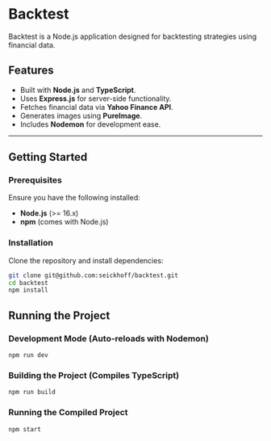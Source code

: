 # Backtest

Backtest is a Node.js application designed for backtesting strategies using financial data.

## Features

- Built with **Node.js** and **TypeScript**.
- Uses **Express.js** for server-side functionality.
- Fetches financial data via **Yahoo Finance API**.
- Generates images using **PureImage**.
- Includes **Nodemon** for development ease.

---

## Getting Started

### Prerequisites

Ensure you have the following installed:

- **Node.js** (>= 16.x)
- **npm** (comes with Node.js)

### Installation

Clone the repository and install dependencies:

```sh
git clone git@github.com:seickhoff/backtest.git
cd backtest
npm install
```

## Running the Project

### Development Mode (Auto-reloads with Nodemon)

`npm run dev`

### Building the Project (Compiles TypeScript)
`npm run build`

### Running the Compiled Project
`npm start`
